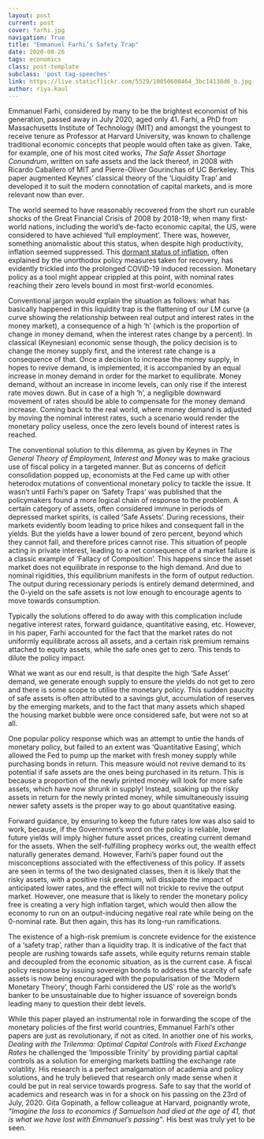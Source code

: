 ```yaml
---
layout: post
current: post
cover: farhi.jpg
navigation: True
title: "Emmanuel Farhi’s Safety Trap"
date: 2020-08-26
tags: economics
class: post-template
subclass: 'post tag-speeches'
link: https://live.staticflickr.com/5529/10050608464_3bc14138d6_b.jpg
author: riya.kaul
---
```

Emmanuel Farhi, considered by many to be the brightest economist of his generation, passed away in July 2020, aged only 41. Farhi, a PhD from Massachusetts Institute of Technology (MIT) and amongst the youngest to receive tenure as Professor at Harvard University, was known to challenge traditional economic concepts that people would often take as given. Take, for example, one of his most cited works,  *The Safe Asset Shortage Conundrum*, written on safe assets and the lack thereof, in 2008 with Ricardo Caballero of MIT and Pierre-Oliver Gourinchas of UC Berkeley. This paper augmented Keynes’ classical theory of the ‘Liquidity Trap’ and developed it to suit the modern connotation of capital markets, and is more relevant now than ever.

The world seemed to have reasonably recovered from the short run curable shocks of the Great Financial Crisis of 2008 by 2018-19, when many first-world nations, including the world’s de-facto economic capital, the US, were considered to have achieved ‘full employment’. There was, however, something anomalistic about this status, when despite high productivity, inflation seemed suppressed. This [dormant status of inflation](https://thepangean.com/Inflation-Dead-Or-Dormant), often explained by the unorthodox policy measures taken for recovery, has evidently trickled into the prolonged COVID-19 induced recession. Monetary policy as a tool might appear crippled at this point, with nominal rates reaching their zero levels bound in most first-world economies.

Conventional jargon would explain the situation as follows: what has basically happened in this liquidity trap is the flattening of our LM curve (a curve showing the relationship between real output and interest rates in the money market), a consequence of a high ‘h’ (which is the proportion of change in money demand, when the interest rates change by a percent). In classical (Keynesian) economic sense though, the policy decision is to change the money supply first, and the interest rate change is a consequence of that. Once a decision to increase the money supply, in hopes to revive demand, is implemented, it is accompanied by an equal increase in money demand in order for the market to equilibrate. Money demand, without an increase in income levels, can only rise if the interest rate moves down. But in case of a high ‘h’, a negligible downward movement of rates should be able to compensate for the money demand increase. Coming back to the real world, where money demand is adjusted by moving the nominal interest rates, such a scenario would render the monetary policy useless, once the zero levels bound of interest rates is reached.

The conventional solution to this dilemma, as given by Keynes in *The General Theory of Employment, Interest and Money* was to make gracious use of fiscal policy in a targeted manner. But as concerns of deficit consolidation popped up, economists at the Fed came up with other heterodox mutations of conventional monetary policy to tackle the issue. It wasn’t until Farhi’s paper on ‘Safety Traps’ was published that the policymakers found a more logical chain of response to the problem. A certain category of assets, often considered immune in periods of depressed market spirits, is called ‘Safe Assets’. During recessions, their markets evidently boom leading to price hikes and consequent fall in the yields. But the yields have a lower bound of zero percent, beyond which they cannot fall, and therefore prices cannot rise. This situation of people acting in private interest, leading to a net consequence of a market failure is a classic example of ‘Fallacy of Composition’. This happens since the asset market does not equilibrate in response to the high demand. And due to nominal rigidities, this equilibrium manifests in the form of output reduction. The output during recessionary periods is entirely demand determined, and the 0-yield on the safe assets is not low enough to encourage agents to move towards consumption.

Typically the solutions offered to do away with this complication include negative interest rates, forward guidance, quantitative easing, etc. However, in his paper, Farhi accounted for the fact that the market rates do not uniformly equilibrate across all assets, and a certain risk premium remains attached to equity assets, while the safe ones get to zero. This tends to dilute the policy impact.

What we want as our end result, is that despite the high ‘Safe Asset’ demand, we generate enough supply to ensure the yields do not get to zero and there is some scope to utilise the monetary policy. This sudden paucity of safe assets is often attributed to a savings glut, accumulation of reserves by the emerging markets, and to the fact that many assets which shaped the housing market bubble were once considered safe, but were not so at all.

One popular policy response which was an attempt to untie the hands of monetary policy, but failed to an extent was ‘Quantitative Easing’, which allowed the Fed to pump up the market with fresh money supply while purchasing bonds in return. This measure would not revive demand to its potential if safe assets are the ones being purchased in its return. This is because a proportion of the newly printed money will look for more safe assets, which have now shrunk in supply! Instead, soaking up the risky assets in return for the newly printed money, while simultaneously issuing newer safety assets is the proper way to go about quantitative easing.

Forward guidance, by ensuring to keep the future rates low was also said to work, because, if the Government’s word on the policy is reliable, lower future yields will imply higher future asset prices, creating current demand for the assets. When the self-fulfilling prophecy works out, the wealth effect naturally generates demand. However, Farhi’s paper found out the misconceptions associated with the effectiveness of this policy. If assets are seen in terms of the two designated classes, then it is likely that the risky assets, with a positive risk premium, will dissipate the impact of anticipated lower rates, and the effect will not trickle to revive the output market. However, one measure that is likely to render the monetary policy free is creating a very high inflation target, which would then allow the economy to run on an output-inducing negative real rate while being on the 0-nominal rate. But then again, this has its long-run ramifications.

The existence of a high-risk premium is concrete evidence for the existence of a ‘safety trap’, rather than a liquidity trap. It is indicative of the fact that people are rushing towards safe assets, while equity returns remain stable and decoupled from the economic situation, as is the current case. A fiscal policy response by issuing sovereign bonds to address the scarcity of safe assets is now being encouraged with the popularisation of the ‘Modern Monetary Theory’, though Farhi considered the US' role as the world’s banker to be unsustainable due to higher issuance of sovereign bonds leading many to question their debt levels.

While this paper played an instrumental role in forwarding the scope of the monetary policies of the first world countries, Emmanuel Farhi’s other papers are just as revolutionary, if not as cited. In another one of his works, *Dealing with the Trilemma: Optimal Capital Controls with Fixed Exchange Rates* he challenged the ‘Impossible Trinity’ by providing partial capital controls as a solution for emerging markets battling the exchange rate volatility. His research is a perfect amalgamation of academia and policy solutions, and he truly believed that research only made sense when it could be put in real service towards progress. Safe to say that the world of academics and research was in for a shock on his passing on the 23rd of July, 2020. Gita Gopinath, a fellow colleague at Harvard, poignantly wrote, *“Imagine the loss to economics if Samuelson had died at the age of 41, that is what we have lost with Emmanuel’s passing”*. His best was truly yet to be seen.
